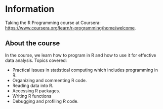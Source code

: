 # Information
Taking the R Programming course at Coursera: https://www.coursera.org/learn/r-programming/home/welcome. 

## About the course
In the course, we learn how to program in R and how to use it for effective data analysis. 
Topics covered:
- Practical issues in statistical computing which includes programming in R.
- Organizing and commenting R code. 
- Reading data into R.
- Accessing R packages.
- Writing R functions
- Debugging and profiling R code.
